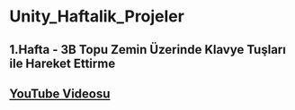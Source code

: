 # Unity_Haftalik_Projeler
 
## 1.Hafta - 3B Topu Zemin Üzerinde Klavye Tuşları ile Hareket Ettirme
## [YouTube Videosu](https://youtu.be/sdU19UDh8UQ?si=8mZr4ARLmDSbI4_0)


